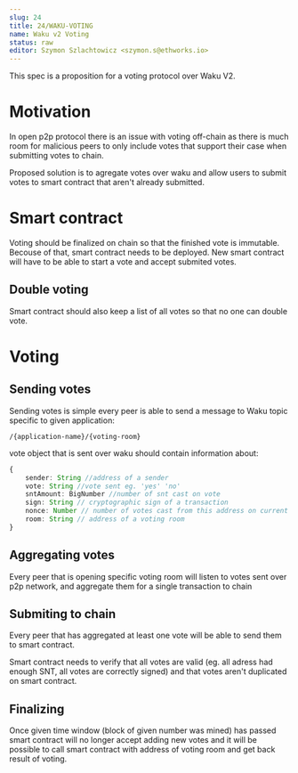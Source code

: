 ```yaml
---
slug: 24
title: 24/WAKU-VOTING
name: Waku v2 Voting
status: raw
editor: Szymon Szlachtowicz <szymon.s@ethworks.io>
---
```


This spec is a proposition for a voting protocol over Waku V2.

# Motivation

In open p2p protocol there is an issue with voting off-chain as there is much room for malicious peers to only include votes that support their case when submitting votes to chain.

Proposed solution is to agregate votes over waku and allow users to submit votes to smart contract that aren't already submitted.

# Smart contract

Voting should be finalized on chain so that the finished vote is immutable. Becouse of that, smart contract needs to be deployed. New smart contract will have to be able to start a vote and accept submited votes.

## Double voting

Smart contract should also keep a list of all votes so that no one can double vote.

# Voting

## Sending votes

Sending votes is simple every peer is able to send a message to Waku topic specific to given application: 
```
/{application-name}/{voting-room}
```

vote object that is sent over waku should contain information about: 

```ts
{
    sender: String //address of a sender
    vote: String //vote sent eg. 'yes' 'no'
    sntAmount: BigNumber //number of snt cast on vote
    sign: String // cryptographic sign of a transaction
    nonce: Number // number of votes cast from this address on current vote
    room: String // address of a voting room
}
```

## Aggregating votes

Every peer that is opening specific voting room will listen to votes sent over p2p network, and aggregate them for a single transaction to chain

## Submiting to chain

Every peer that has aggregated at least one vote will be able to send them to smart contract.

Smart contract needs to verify that all votes are valid (eg. all adress had enough SNT, all votes are correctly signed) and that votes aren't duplicated on smart contract.

## Finalizing 

Once given time window (block of given number was mined) has passed smart contract will no longer accept adding new votes and it will be possible to call smart contract with address of voting room and get back result of voting.

